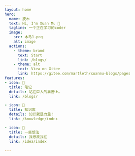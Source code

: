 ```yaml
---
layout: home
hero:
  name: 旋木 
  text: Hi, I'm Xuan Mu 👋
  tagline: 一个正在学习的coder
  image:
    src: 木马1.png
    alt: image
  actions:
    - theme: brand
      text: Start
      link: /blogs/
    - theme: alt
      text: View on Gitee
      link: https://gitee.com/martleth/xuanmu-blogs/pages
features:
- icon: 🔋
  title: 笔记
  details: 站在巨人的肩膀上。
  link: /blogs/

- icon: 🔧
  title: 知识库
  details: 知识就是力量！
  link: /knowledge/index

- icon: 🚀
  title: 一些想法
  details: 我思故我在
  link: /idea/index
  
---
```

<TheProject />
 
<script setup >
import TheProject from './components/Project.vue'
</script>
 
<!-- <div style="color: red; font-size: 24px;">这是个有style的随便写点</div> -->
<!-- <div><img src="/wave.svg" style="border: 0px solid steelblue;margin-top:0" /></div> -->

  <!-- 在页面最后引入 -->
 
 <!-- <api></api> -->
<!-- <FreeStyle></FreeStyle> -->